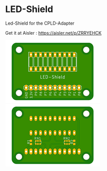 # LED-Shield

Led-Shield for the CPLD-Adapter

Get it at Aisler : https://aisler.net/p/ZRRYEHCK

![](/images/LED_Adapter_top.png)
![](/images/LED_Adapter_bottom.png)

